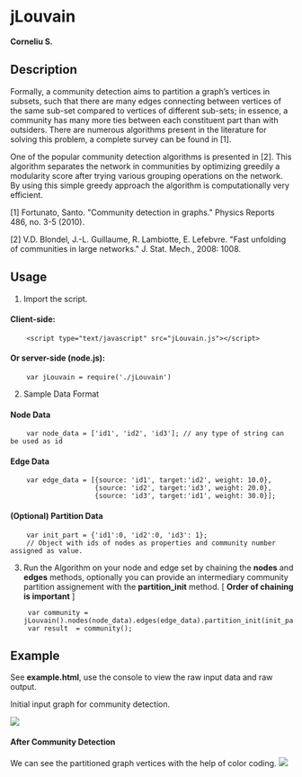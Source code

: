 # jLouvain 

**Corneliu S.**

## Description

Formally, a community detection aims to partition a graph’s vertices in subsets, such that there are many edges connecting between vertices of the same sub-set compared to vertices of different sub-sets; in essence, a community has many more ties between each constituent part than with outsiders. There are numerous algorithms present in the literature for solving this problem, a complete survey can be found in [1].  

One of the popular community detection algorithms is presented in [2]. This algorithm separates the network in communities by optimizing greedily a modularity score after trying various grouping operations on the network. By using this simple greedy approach the algorithm is computationally very efficient.

[1] Fortunato, Santo. "Community detection in graphs." Physics Reports 486, no. 3-5 (2010).

[2] V.D. Blondel, J.-L. Guillaume, R. Lambiotte, E. Lefebvre. "Fast unfolding of communities in large networks." J. Stat. Mech., 2008: 1008.

## Usage
1. Import the script.
#### Client-side:
		<script type="text/javascript" src="jLouvain.js"></script>
#### Or server-side (node.js):
		var jLouvain = require('./jLouvain')

2. Sample Data Format
#### Node Data
		var node_data = ['id1', 'id2', 'id3']; // any type of string can be used as id
#### Edge Data
		var edge_data = [{source: 'id1', target:'id2', weight: 10.0}, 
						 {source: 'id2', target:'id3', weight: 20.0},
						 {source: 'id3', target:'id1', weight: 30.0}];
#### (Optional) Partition Data
		var init_part = {'id1':0, 'id2':0, 'id3': 1}; 
		// Object with ids of nodes as properties and community number assigned as value.

3. Run the Algorithm on your node and edge set by chaining the **nodes** and **edges** methods, optionally you can provide an intermediary community partition assignement with the **partition_init** method. [ **Order of chaining is important** ]

		var community = jLouvain().nodes(node_data).edges(edge_data).partition_init(init_part);
    	var result  = community();


## Example
See **example.html**, use the console to view the raw input data and raw output.

Initial input graph for community detection.

![](example/default.png)
#### After Community Detection
We can see the partitioned graph vertices with the help of color coding.
![](example/communities.png)
